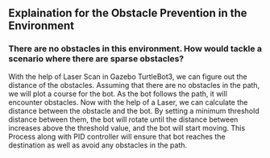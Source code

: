 ## Explaination for the Obstacle Prevention in the Environment
### There are no obstacles in this environment. How would tackle a scenario where there are sparse obstacles? 
With the help of Laser Scan in Gazebo TurtleBot3, we can figure out the distance of the obstacles. 
Assuming that there are no obstacles in the path, we will plot a course for the bot. As the bot follows the path, it will encounter obstacles. Now with the help of a Laser, we can calculate the distance between the obstacle and the bot. By setting a minimum threshold distance between them, the bot will rotate until the distance between increases above the threshold value, and the bot will start moving. This Process along with PID controller will ensure that bot reaches the destination as well as avoid any obstacles in the path. 
